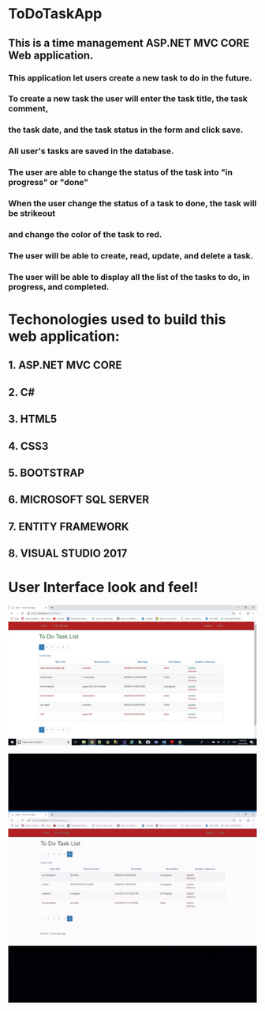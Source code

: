 # ToDoTaskApp

## This is a time management ASP.NET MVC CORE Web application.

### This application let users create a new task to do in the future.
### To create a new task the user will enter the task title, the task comment,
### the task date, and the task status in the form and click save.
### All user's tasks are saved in the database.
### The user are able to change the status of the task into "in progress" or "done"
### When the user change the status of a task to done, the task will be strikeout 
### and change the color of the task to red.
### The user will be able to create, read, update, and delete a task.
### The user will be able to display all the list of the tasks to do, in progress, and completed.



# Techonologies used to build this web application:


## 1. ASP.NET MVC CORE
## 2. C#
## 3. HTML5
## 4. CSS3
## 5. BOOTSTRAP
## 6. MICROSOFT SQL SERVER
## 7. ENTITY FRAMEWORK
## 8. VISUAL STUDIO 2017

# User Interface look and feel!


![](Images/ToDoTaskList.png)

![](Images/ToDoTask2.gif)
